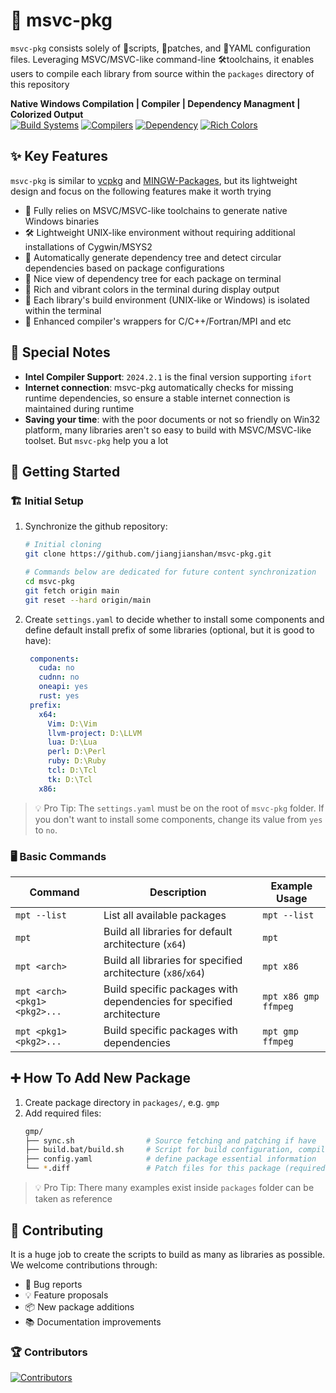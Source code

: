 # 🚀 msvc-pkg
`msvc-pkg` consists solely of 📜scripts, 🔧patches, and 📄YAML configuration files. Leveraging MSVC/MSVC-like command-line 🛠️toolchains, it enables users to compile each library from source within the `packages` directory of this repository

**Native Windows Compilation | Compiler | Dependency Managment | Colorized Output**  
[![Build Systems](https://img.shields.io/badge/Build-CMake%20|%20Meson%20|%20Autotools%20|%20Nmake%20|%20MSBuild-blue)]()
[![Compilers](https://img.shields.io/badge/Compiler-MSVC%20|%20Intel%20C++%20|%20Intel%20Fortran%20|%20llvm-green)]()
[![Dependency](https://img.shields.io/badge/Dependency-Auto%20Resolution-orange)]()
[![Rich Colors](https://img.shields.io/badge/Colors-Rich-yellow)]()

## ✨ Key Features

`msvc-pkg` is similar to [vcpkg](https://github.com/microsoft/vcpkg) and [MINGW-Packages](https://github.com/msys2/MINGW-packages), but its lightweight design and focus on the following features make it worth trying
- 🔧 Fully relies on MSVC/MSVC-like toolchains to generate native Windows binaries
- 🛠️ Lightweight UNIX-like environment without requiring additional installations of Cygwin/MSYS2
- 🤖 Automatically generate dependency tree and detect circular dependencies based on package configurations
- 🌳 Nice view of dependency tree for each package on terminal
- 🌈 Rich and vibrant colors in the terminal during display output
- 🚧 Each library's build environment (UNIX-like or Windows) is isolated within the terminal
- 🔌 Enhanced compiler's wrappers for C/C++/Fortran/MPI and etc


## 📜 Special Notes

- **Intel Compiler Support**: `2024.2.1` is the final version supporting `ifort`
- **Internet connection**: msvc-pkg automatically checks for missing runtime dependencies, so ensure a stable internet connection is maintained during runtime
- **Saving your time**: with the poor documents or not so friendly on Win32 platform, many libraries aren't so easy to build with MSVC/MSVC-like toolset. But `msvc-pkg` help you a lot

## 🚀 Getting Started

### 🏗️ Initial Setup
1. Synchronize the github repository:
   ```bash
   # Initial cloning
   git clone https://github.com/jiangjianshan/msvc-pkg.git
   
   # Commands below are dedicated for future content synchronization
   cd msvc-pkg
   git fetch origin main
   git reset --hard origin/main
   ```

2. Create `settings.yaml` to decide whether to install some components and define default install prefix of some libraries (optional, but it is good to have):
   ```yaml
    components:
      cuda: no
      cudnn: no
      oneapi: yes
      rust: yes
    prefix:
      x64:
        Vim: D:\Vim
        llvm-project: D:\LLVM
        lua: D:\Lua
        perl: D:\Perl
        ruby: D:\Ruby
        tcl: D:\Tcl
        tk: D:\Tcl
      x86:
   ```
  > 💡 Pro Tip: The `settings.yaml` must be on the root of `msvc-pkg` folder. If you don't want to install some components, change its value from `yes` to `no`.

### 🖥️ Basic Commands

| Command                        | Description                                                                 | Example Usage               |
|--------------------------------|-----------------------------------------------------------------------------|-----------------------------|
| `mpt --list`                   | List all available packages                                                 | `mpt --list`                |
| `mpt`                          | Build all libraries for default architecture (`x64`)                        | `mpt`                       |
| `mpt <arch>`                   | Build all libraries for specified architecture (`x86`/`x64`)                | `mpt x86`                   |
| `mpt <arch> <pkg1> <pkg2>...`  | Build specific packages with dependencies for specified architecture        | `mpt x86 gmp ffmpeg`        |
| `mpt <pkg1> <pkg2>...`         | Build specific packages with dependencies                                   | `mpt gmp ffmpeg`            |

## ➕ How To Add New Package

1. Create package directory in `packages/`, e.g. `gmp`
2. Add required files:
   ```bash
   gmp/
   ├── sync.sh                # Source fetching and patching if have
   ├── build.bat/build.sh     # Script for build configuration, compile and install
   ├── config.yaml            # define package essential information
   └── *.diff                 # Patch files for this package (required if need)
   ```
> 💡 Pro Tip: There many examples exist inside `packages` folder can be taken as reference

## 🤝 Contributing

It is a huge job to create the scripts to build as many as libraries as possible. We welcome contributions through:
- 🐛 Bug reports
- 💡 Feature proposals
- 📦 New package additions
- 📚 Documentation improvements

### 🏆 Contributors
[![Contributors](https://contrib.rocks/image?repo=jiangjianshan/msvc-pkg)](https://github.com/jiangjianshan/msvc-pkg/graphs/contributors)
